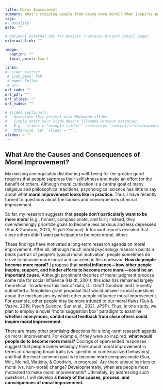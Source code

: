 ```yaml
---
title: Moral Improvement
summary: What's stopping people from being more moral? What inspires people to become more moral?
tags:
#- Morality
date: ""

# Optional external URL for project (replaces project detail page).
external_link: ""

image:
  caption: ""
  focal_point: Smart

links:
#- icon: twitter
 # icon_pack: fab
 # name: Follow
 # url: 
url_code: ""
url_pdf: ""
url_slides: ""
url_video: ""

# Slides (optional).
#   Associate this project with Markdown slides.
#   Simply enter your slide deck's filename without extension.
#   E.g. `slides = "example-slides"` references `content/slides/example-slides.md`.
#   Otherwise, set `slides = ""`.
slides: = ""
---
```


## What Are the Causes and Consequences of Moral Improvement?

Maximizing and equitably distributing well-being for the greater good requires that people suppress their selfishness and make an effort for the benefit of others. Although moral cultivation is a central goal of many religious and philosophical traditions, psychological science has little to say about what **moral improvement looks like in practice.** Thus, I have recently turned to questions about the causes and consequences of moral improvement.

So far, my research suggests that **people don’t particularly want to be more moral** (e.g., honest, compassionate, and fair); instead, they overwhelmingly prioritize goals to become less anxious and less depressed (Sun & Goodwin, 2020, *Psych Science*). Informant reports revealed that close others didn’t want participants to be more moral, either.

These findings have motivated a long-term research agenda on moral improvement. After all, although much moral psychology research paints a bleak portrait of people's typical moral motivation, people sometimes do strive to become more moral and succeed in this endeavor. **How do people become more moral?** I propose that **social influence—how other people inspire, support, and hinder efforts to become more moral—could be an important cause.** Although prominent theories of moral judgment propose some role for social influence (Haidt, 2001), this idea has remained largely theoretical. To address this lack of data, Dr. Geoff Goodwin and I recently submitted a Templeton grant proposal that would answer crucial questions about the mechanisms by which other people influence moral improvement. For example, other people may be more attuned to our moral flaws (Sun & Vazire, 2019, *Psych Science*; Sun et al., 2021, *JPSP*). Thus, in one study, we plan to employ a novel “moral suggestion box” paradigm to examine **whether anonymous, candid moral feedback from close others could inspire moral improvement**.

There are many other promising directions for a long-term research agenda on moral improvement. For example, if they were so inspired, **what would people do to become more moral?** Codings of open-ended responses suggest that people overwhelmingly think about moral improvement in terms of changing broad traits (vs. specific or contextualized behaviors), and that the most common goal is to become more compassionate (Sun, Wilt, Meindl, Watkins, & Goodwin, in progress). Are there unique barriers to moral (vs. non-moral) change? Developmentally, when are people most motivated to make moral improvements? Ultimately, by addressing such questions, I will develop **a theory of the causes, process, and consequences of moral improvement.**